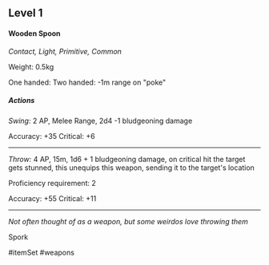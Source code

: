 ## Level 1
#### Wooden Spoon
*Contact, Light, Primitive, Common*

Weight: 0.5kg

One handed:
Two handed: -1m range on "poke"
##### Actions

*Swing:* 2 AP, Melee Range, 2d4 -1 bludgeoning damage

Accuracy: +35
Critical: +6

---

*Throw:* 4 AP, 15m, 1d6 + 1 bludgeoning damage, on critical hit the target gets stunned, this unequips this weapon, sending it to the target's location

Proficiency requirement: 2

Accuracy: +55
Critical: +11

---
*Not often thought of as a weapon, but some weirdos love throwing them*

Spork

#itemSet #weapons